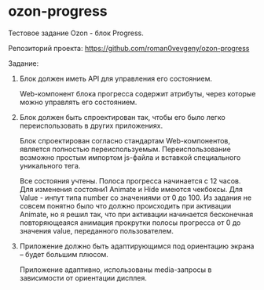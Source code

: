# ozon-progress
Тестовое задание Ozon - блок Progress.

Репозиторий проекта: https://github.com/roman0vevgeny/ozon-progress


Задание: 

1. Блок должен иметь API для управления его состоянием.

    Web-компонент блока прогресса содержит атрибуты, через которые можно управлять его состоянием.

2.  Блок должен быть спроектирован так, чтобы его было легко переиспользовать в
других приложениях.

    Блок спроектирован согласно стандартам Web-компонентов, является полностью переиспользуемым. Переиспользование возможно простым импортом js-файла и вставкой специального уникального тега.

    Все состояния учтены. Полоса прогресса начинается с 12 часов. Для изменения состояни1 Animate и Hide имеются чекбоксы. Для Value - инпут типа number со значениями от 0 до 100.
    Из задания не совсем понятно было что должно происходить при активации Animate, но я решил так, что при активации начинается бесконечная повторяющеаяся анимация прокрутки полосы прогресса от 0 до значения value, переданного пользователем.

3. Приложение должно быть адаптирующимся под ориентацию экрана – будет большим плюсом.

    Приложение адаптивно, использованы media-запросы в зависимости от ориентации дисплея.
